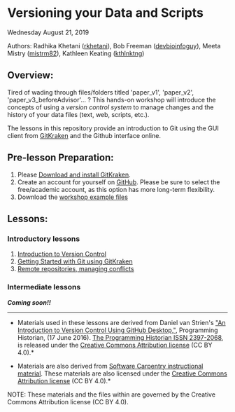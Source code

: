 
# Versioning your Data and Scripts

Wednesday August 21, 2019

Authors: Radhika Khetani ([rkhetani](https://github.com/rkhetani)), Bob Freeman ([devbioinfoguy](https://github.com/devbioinfoguy)), Meeta Mistry ([mistrm82](https://github.com/mistrm82)), Kathleen Keating ([kthlnktng](https://github.com/kthlnktng)) 

## Overview:
Tired of wading through files/folders titled 'paper_v1', 'paper_v2', 'paper_v3_beforeAdvisor'... ? This hands-on workshop will introduce the concepts of using a *version control system* to manage changes and the history of your data files (text, web, scripts, etc.).

The lessons in this repository provide an introduction to Git using the GUI client from [GitKraken](https://www.gitkraken.com/git-client) and the Github interface online.

## Pre-lesson Preparation:

1. Please [Download and install GitKraken](https://gitkraken.com/download). 
2. Create an account for yourself on [GitHub](http://github.com). Please be sure to select the free/academic account, as this option has more long-term flexibility.
3. Download the [workshop example files](../../raw/master/data/example_files.zip)

## Lessons:

### Introductory lessons
1. [Introduction to Version Control](01_Intro_to_versioning.md)
2. [Getting Started with Git using GitKraken](02_GitKraken.md)
3. [Remote repositories, managing conflicts](03_Github_remote_and_conflicts.md)

### Intermediate lessons
***Coming soon!!***

***

* Materials used in these lessons are derived from Daniel van Strien's ["An Introduction to Version Control Using GitHub Desktop,"](http://programminghistorian.org/lessons/getting-started-with-github-desktop), Programming Historian, (17 June 2016). [The Programming Historian ISSN 2397-2068](http://programminghistorian.org/), is released under the [Creative Commons Attribution license](https://creativecommons.org/licenses/by/4.0/) (CC BY 4.0).*

* Materials are also derived from [Software Carpentry instructional material](https://swcarpentry.github.io/git-novice/). These materials are also licensed under the [Creative Commons Attribution license](https://creativecommons.org/licenses/by/4.0/) (CC BY 4.0).*

NOTE: These materials and the files within are governed by the Creative Commons Attribution license (CC BY 4.0).
